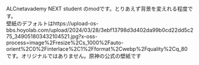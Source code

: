 ALCnetavademy NEXT student のmodです。とりあえず背景を変えれる程度です。<br>
壁紙のデフォルトはhttps://upload-os-bbs.hoyolab.com/upload/2024/03/28/3ebf13798d3d402da99b0cd22dd5c275_349051803432104521.jpg?x-oss-process=image%2Fresize%2Cs_1000%2Fauto-orient%2C0%2Finterlace%2C1%2Fformat%2Cwebp%2Fquality%2Cq_80
です。オリジナルではありません。原神の公式の壁紙です
